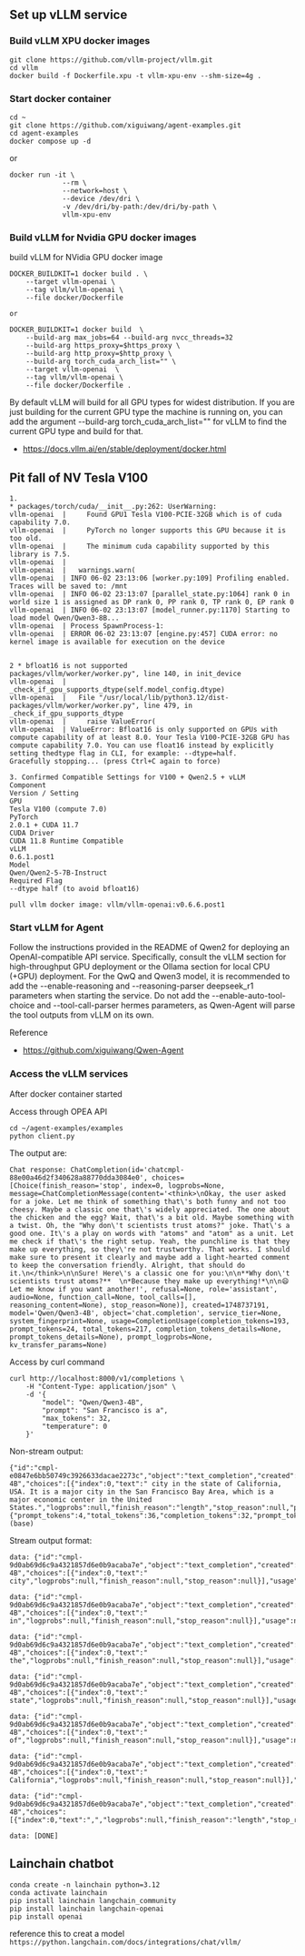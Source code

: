 ## Set up vLLM service

### Build vLLM XPU docker images
```
git clone https://github.com/vllm-project/vllm.git
cd vllm 
docker build -f Dockerfile.xpu -t vllm-xpu-env --shm-size=4g .
```

### Start docker container

```
cd ~
git clone https://github.com/xiguiwang/agent-examples.git
cd agent-examples
docker compose up -d
```
or
```
docker run -it \
             --rm \
             --network=host \
             --device /dev/dri \
             -v /dev/dri/by-path:/dev/dri/by-path \
             vllm-xpu-env
```

### Build vLLM for Nvidia GPU docker images

build vLLM for NVidia GPU docker image
```
DOCKER_BUILDKIT=1 docker build . \
    --target vllm-openai \
    --tag vllm/vllm-openai \
    --file docker/Dockerfile

or

DOCKER_BUILDKIT=1 docker build  \
    --build-arg max_jobs=64 --build-arg nvcc_threads=32
    --build-arg https_proxy=$https_proxy \
    --build-arg http_proxy=$http_proxy \
    --build-arg torch_cuda_arch_list="" \
    --target vllm-openai  \
    --tag vllm/vllm-openai \
    --file docker/Dockerfile .
```
By default vLLM will build for all GPU types for widest distribution. If you are just building for the current GPU type the machine is running on, you can add the argument --build-arg torch_cuda_arch_list="" for vLLM to find the current GPU type and build for that.

* https://docs.vllm.ai/en/stable/deployment/docker.html

## Pit fall of NV Tesla V100
```
1.
* packages/torch/cuda/__init__.py:262: UserWarning:
vllm-openai  |     Found GPU1 Tesla V100-PCIE-32GB which is of cuda capability 7.0.
vllm-openai  |     PyTorch no longer supports this GPU because it is too old.
vllm-openai  |     The minimum cuda capability supported by this library is 7.5.
vllm-openai  |
vllm-openai  |   warnings.warn(
vllm-openai  | INFO 06-02 23:13:06 [worker.py:109] Profiling enabled. Traces will be saved to: /mnt
vllm-openai  | INFO 06-02 23:13:07 [parallel_state.py:1064] rank 0 in world size 1 is assigned as DP rank 0, PP rank 0, TP rank 0, EP rank 0
vllm-openai  | INFO 06-02 23:13:07 [model_runner.py:1170] Starting to load model Qwen/Qwen3-8B...
vllm-openai  | Process SpawnProcess-1:
vllm-openai  | ERROR 06-02 23:13:07 [engine.py:457] CUDA error: no kernel image is available for execution on the device 


2 * bfloat16 is not supported
packages/vllm/worker/worker.py", line 140, in init_device
vllm-openai  |     _check_if_gpu_supports_dtype(self.model_config.dtype)
vllm-openai  |   File "/usr/local/lib/python3.12/dist-packages/vllm/worker/worker.py", line 479, in _check_if_gpu_supports_dtype
vllm-openai  |     raise ValueError(
vllm-openai  | ValueError: Bfloat16 is only supported on GPUs with compute capability of at least 8.0. Your Tesla V100-PCIE-32GB GPU has compute capability 7.0. You can use float16 instead by explicitly setting thedtype flag in CLI, for example: --dtype=half.
Gracefully stopping... (press Ctrl+C again to force)

3. Confirmed Compatible Settings for V100 + Qwen2.5 + vLLM
Component
Version / Setting
GPU
Tesla V100 (compute 7.0)
PyTorch
2.0.1 + CUDA 11.7
CUDA Driver
CUDA 11.8 Runtime Compatible
vLLM
0.6.1.post1
Model
Qwen/Qwen2-5-7B-Instruct
Required Flag
--dtype half (to avoid bfloat16)

pull vllm docker image: vllm/vllm-openai:v0.6.6.post1
```


### Start vLLM for Agent

Follow the instructions provided in the README of Qwen2 for deploying an OpenAI-compatible API service. Specifically, consult the vLLM section for high-throughput GPU deployment or the Ollama section for local CPU (+GPU) deployment. For the QwQ and Qwen3 model, it is recommended to add the --enable-reasoning and --reasoning-parser deepseek_r1 parameters when starting the service. Do not add the --enable-auto-tool-choice and --tool-call-parser hermes parameters, as Qwen-Agent will parse the tool outputs from vLLM on its own.

Reference
* https://github.com/xiguiwang/Qwen-Agent

### Access the vLLM services
After docker container started

Access through OPEA API
```
cd ~/agent-examples/examples
python client.py
```
The output are:
```
Chat response: ChatCompletion(id='chatcmpl-88e00a46d2f340628a88770dda3084e0', choices=[Choice(finish_reason='stop', index=0, logprobs=None, message=ChatCompletionMessage(content='<think>\nOkay, the user asked for a joke. Let me think of something that\'s both funny and not too cheesy. Maybe a classic one that\'s widely appreciated. The one about the chicken and the egg? Wait, that\'s a bit old. Maybe something with a twist. Oh, the "Why don\'t scientists trust atoms?" joke. That\'s a good one. It\'s a play on words with "atoms" and "atom" as a unit. Let me check if that\'s the right setup. Yeah, the punchline is that they make up everything, so they\'re not trustworthy. That works. I should make sure to present it clearly and maybe add a light-hearted comment to keep the conversation friendly. Alright, that should do it.\n</think>\n\nSure! Here\'s a classic one for you:\n\n**Why don\'t scientists trust atoms?**  \n*Because they make up everything!*\n\n😄 Let me know if you want another!', refusal=None, role='assistant', audio=None, function_call=None, tool_calls=[], reasoning_content=None), stop_reason=None)], created=1748737191, model='Qwen/Qwen3-4B', object='chat.completion', service_tier=None, system_fingerprint=None, usage=CompletionUsage(completion_tokens=193, prompt_tokens=24, total_tokens=217, completion_tokens_details=None, prompt_tokens_details=None), prompt_logprobs=None, kv_transfer_params=None)
```

Access by curl command
```
curl http://localhost:8000/v1/completions \
    -H "Content-Type: application/json" \
    -d '{
        "model": "Qwen/Qwen3-4B",
        "prompt": "San Francisco is a",
        "max_tokens": 32,
        "temperature": 0
    }'
```
Non-stream output:
```
{"id":"cmpl-e0847e6bb50749c3926633dacae2273c","object":"text_completion","created":1748736946,"model":"Qwen/Qwen3-4B","choices":[{"index":0,"text":" city in the state of California, USA. It is a major city in the San Francisco Bay Area, which is a major economic center in the United States.","logprobs":null,"finish_reason":"length","stop_reason":null,"prompt_logprobs":null}],"usage":{"prompt_tokens":4,"total_tokens":36,"completion_tokens":32,"prompt_tokens_details":null},"kv_transfer_params":null}(base)
```

Stream output format:
```
data: {"id":"cmpl-9d0ab69d6c9a4321857d6e0b9acaba7e","object":"text_completion","created":1748737044,"model":"Qwen/Qwen3-4B","choices":[{"index":0,"text":" city","logprobs":null,"finish_reason":null,"stop_reason":null}],"usage":null}

data: {"id":"cmpl-9d0ab69d6c9a4321857d6e0b9acaba7e","object":"text_completion","created":1748737044,"model":"Qwen/Qwen3-4B","choices":[{"index":0,"text":" in","logprobs":null,"finish_reason":null,"stop_reason":null}],"usage":null}

data: {"id":"cmpl-9d0ab69d6c9a4321857d6e0b9acaba7e","object":"text_completion","created":1748737044,"model":"Qwen/Qwen3-4B","choices":[{"index":0,"text":" the","logprobs":null,"finish_reason":null,"stop_reason":null}],"usage":null}

data: {"id":"cmpl-9d0ab69d6c9a4321857d6e0b9acaba7e","object":"text_completion","created":1748737044,"model":"Qwen/Qwen3-4B","choices":[{"index":0,"text":" state","logprobs":null,"finish_reason":null,"stop_reason":null}],"usage":null}

data: {"id":"cmpl-9d0ab69d6c9a4321857d6e0b9acaba7e","object":"text_completion","created":1748737044,"model":"Qwen/Qwen3-4B","choices":[{"index":0,"text":" of","logprobs":null,"finish_reason":null,"stop_reason":null}],"usage":null}

data: {"id":"cmpl-9d0ab69d6c9a4321857d6e0b9acaba7e","object":"text_completion","created":1748737044,"model":"Qwen/Qwen3-4B","choices":[{"index":0,"text":" California","logprobs":null,"finish_reason":null,"stop_reason":null}],"usage":null}

data: {"id":"cmpl-9d0ab69d6c9a4321857d6e0b9acaba7e","object":"text_completion","created":1748737044,"model":"Qwen/Qwen3-4B","choices":[{"index":0,"text":",","logprobs":null,"finish_reason":"length","stop_reason":null}],"usage":null}

data: [DONE]
```

## Lainchain chatbot
```
conda create -n lainchain python=3.12
conda activate lainchain 
pip install lainchain langchain_community
pip install lainchain langchain-openai
pip install openai
```

reference this to creat a model `https://python.langchain.com/docs/integrations/chat/vllm/`

